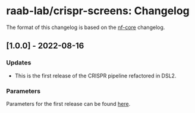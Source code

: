 raab-lab/crispr-screens: Changelog
==============================

The format of this changelog is based on the [nf-core](https://github.com/nf-core/rnaseq/blob/master/CHANGELOG.md) changelog.

## [1.0.0] - 2022-08-16

### Updates

- This is the first release of the CRISPR pipeline refactored in DSL2.

### Parameters

Parameters for the first release can be found [here](docs/params.md).

